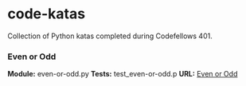 # code-katas
Collection of Python katas completed during Codefellows 401.

### Even or Odd
**Module:** even-or-odd.py
**Tests:** test_even-or-odd.p
**URL:** [Even or Odd](https://www.cyodewars.com/kata/53da3dbb4a5168369a0000fe/train/python)